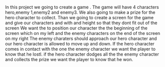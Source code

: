 In this project we going to create a game .
The game will have 4 characters  hero,enemy 1,enemy2 and enemy3.
We also going to make a prize for the hero character to collect.
Than we going to create a screen for the game and give our characters and with and height so that they dont fit out of the screen
We want the to position our character the the beginning of the screen which on my left and the enemy characters on the end of the screen on my right
The enemy charaters should approach our hero character and our hero character is allowed to move up and down.
If the hero character comes in contact with the one the enemy character we want the player to know that he lostl.
if the hero character dodges all the the enemy character and collects the prize we want the player to know that he won.
